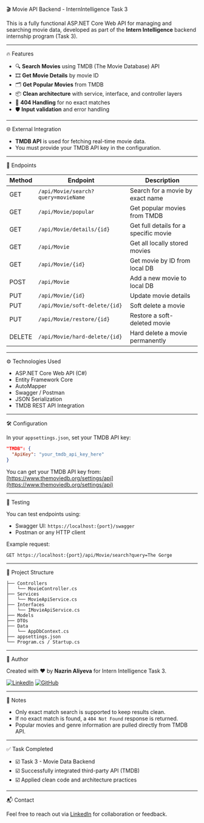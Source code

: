 
 🎬 Movie API Backend - InternIntelligence Task 3

This is a fully functional ASP.NET Core Web API for managing and searching movie data, developed as part of the **Intern Intelligence** backend internship program (Task 3).

---

 🔥 Features

- 🔍 **Search Movies** using TMDB (The Movie Database) API  
- 🎞️ **Get Movie Details** by movie ID  
- 🗂️ **Get Popular Movies** from TMDB  
- 📦 **Clean architecture** with service, interface, and controller layers  
- 🚫 **404 Handling** for no exact matches  
- 🛡️ **Input validation** and error handling

---

 🌐 External Integration

- **TMDB API** is used for fetching real-time movie data.
- You must provide your TMDB API key in the configuration.

---

 🚀 Endpoints

| Method | Endpoint | Description |
|--------|----------|-------------|
| GET    | `/api/Movie/search?query=movieName` | Search for a movie by exact name |
| GET    | `/api/Movie/popular` | Get popular movies from TMDB |
| GET    | `/api/Movie/details/{id}` | Get full details for a specific movie |
| GET    | `/api/Movie` | Get all locally stored movies |
| GET    | `/api/Movie/{id}` | Get movie by ID from local DB |
| POST   | `/api/Movie` | Add a new movie to local DB |
| PUT    | `/api/Movie/{id}` | Update movie details |
| PUT    | `/api/Movie/soft-delete/{id}` | Soft delete a movie |
| PUT    | `/api/Movie/restore/{id}` | Restore a soft-deleted movie |
| DELETE | `/api/Movie/hard-delete/{id}` | Hard delete a movie permanently |

---

 ⚙️ Technologies Used

- ASP.NET Core Web API (C#)
- Entity Framework Core
- AutoMapper
- Swagger / Postman
- JSON Serialization
- TMDB REST API Integration

---

 🛠️ Configuration

In your `appsettings.json`, set your TMDB API key:

```json
"TMDB": {
  "ApiKey": "your_tmdb_api_key_here"
}
```

You can get your TMDB API key from: [https://www.themoviedb.org/settings/api](https://www.themoviedb.org/settings/api)

---

 🧪 Testing

You can test endpoints using:
- Swagger UI: `https://localhost:{port}/swagger`
- Postman or any HTTP client

Example request:

```
GET https://localhost:{port}/api/Movie/search?query=The Gorge
```

---

 📂 Project Structure

```
├── Controllers
│   └── MovieController.cs
├── Services
│   └── MovieApiService.cs
├── Interfaces
│   └── IMovieApiService.cs
├── Models
├── DTOs
├── Data
│   └── AppDbContext.cs
├── appsettings.json
└── Program.cs / Startup.cs
```

---

 🙌 Author

Created with ❤️ by **Nazrin Aliyeva** for Intern Intelligence Task 3.

[![LinkedIn](https://img.shields.io/badge/LinkedIn-blue?style=flat&logo=linkedin)](https://www.linkedin.com/in/nazrin-aliyeva-b141b0327/)
[![GitHub](https://img.shields.io/badge/GitHub-black?style=flat&logo=github)](https://github.com/NazrinAli12)

---

📌 Notes

- Only exact match search is supported to keep results clean.
- If no exact match is found, a `404 Not Found` response is returned.
- Popular movies and genre information are pulled directly from TMDB API.

---

 ✅ Task Completed

- ☑️ Task 3 - Movie Data Backend  
- ☑️ Successfully integrated third-party API (TMDB)  
- ☑️ Applied clean code and architecture practices  

---

 📬 Contact  

Feel free to reach out via [LinkedIn](https://www.linkedin.com/in/nazrin-aliyeva-b141b0327) for collaboration or feedback.

